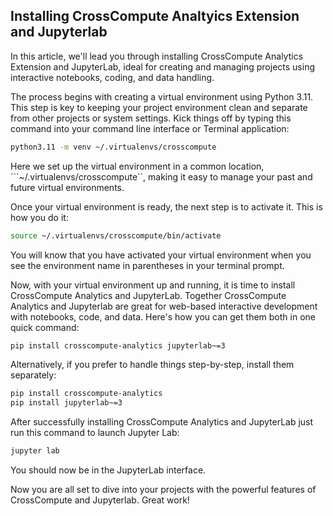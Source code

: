 
## Installing CrossCompute Analtyics Extension and Jupyterlab
In this article, we'll lead you through installing CrossCompute Analytics Extension and JupyterLab, ideal for creating and managing projects using interactive notebooks, coding, and data handling.

The process begins with creating a virtual environment using Python 3.11. This step is key to keeping your project environment clean and separate from other projects or system settings. Kick things off by typing this command into your command line interface or Terminal application:

```bash
python3.11 -m venv ~/.virtualenvs/crosscompute
```
Here we set up the virtual environment in a common location, ```~/.virtualenvs/crosscompute``, making it easy to manage your past and future virtual environments.

Once your virtual environment is ready, the next step is to activate it. This is how you do it:

```bash
source ~/.virtualenvs/crosscompute/bin/activate
```
You will know that you have activated your virtual environment when you see the environment name in parentheses in your terminal prompt.

Now, with your virtual environment up and running, it is time to install CrossCompute Analytics and JupyterLab. Together CrossCompute Analytics and Jupyterlab are great for web-based interactive development with notebooks, code, and data. Here's how you can get them both in one quick command:

```bash
pip install crosscompute-analytics jupyterlab~=3
```
Alternatively, if you prefer to handle things step-by-step, install them separately:

```bash
pip install crosscompute-analytics
pip install jupyterlab~=3
```
After successfully installing CrossCompute Analytics and JupyterLab just run this command to launch Jupyter Lab:

```bash
jupyter lab
```

You should now be in the JupyterLab interface.  

Now you are all set to dive into your projects with the powerful features of CrossCompute and Jupyterlab. Great work!